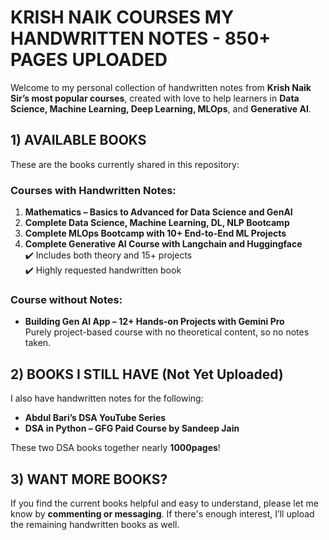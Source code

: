 # KRISH NAIK COURSES MY HANDWRITTEN NOTES - 850+ PAGES UPLOADED

Welcome to my personal collection of handwritten notes from **Krish Naik Sir’s most popular courses**, created with love to help learners in **Data Science, Machine Learning, Deep Learning, MLOps**, and **Generative AI**.

## 1) AVAILABLE BOOKS

These are the books currently shared in this repository:

### Courses with Handwritten Notes:
1. **Mathematics – Basics to Advanced for Data Science and GenAI**
2. **Complete Data Science, Machine Learning, DL, NLP Bootcamp**
3. **Complete MLOps Bootcamp with 10+ End-to-End ML Projects**
4. **Complete Generative AI Course with Langchain and Huggingface**  
   ✔️ Includes both theory and 15+ projects  
   ✔️ Highly requested handwritten book

### Course without Notes:
- **Building Gen AI App – 12+ Hands-on Projects with Gemini Pro**  
Purely project-based course with no theoretical content, so no notes taken.

## 2) BOOKS I STILL HAVE (Not Yet Uploaded)

I also have handwritten notes for the following:
- **Abdul Bari’s DSA YouTube Series**
- **DSA in Python – GFG Paid Course by Sandeep Jain**

These two DSA books together nearly **1000pages**!

## 3) WANT MORE BOOKS?
If you find the current books helpful and easy to understand, please let me know by **commenting or messaging**.
If there's enough interest, I’ll upload the remaining handwritten books as well.
